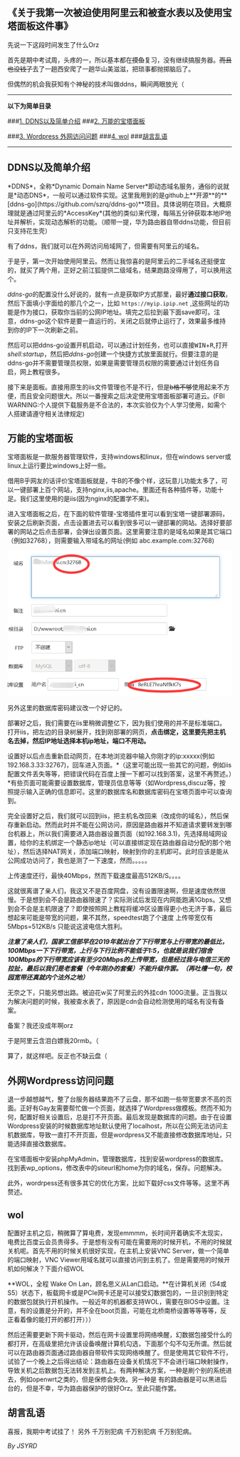 《关于我第一次被迫使用阿里云和被查水表以及使用宝塔面板这件事》
------


先说一下这段时间发生了什么Orz

首先是期中考试周，头疼的一，所以基本都在~~摸鱼~~复习，没有继续搞服务器。~~而且也没钱了~~去了一趟西安爬了一趟华山美滋滋，把琐事都抛掷脑后了。

但偶然的机会我获知有个神秘的技术叫做ddns，瞬间两眼放光（



-----



**以下为简单目录**

###[1. DDNS以及简单介绍](#1.1)
###[2. 万能的宝塔面板](#1.2)

###[3. Wordpress 外网访问问题](#1.3)
###[4. wol](#1.4)
###[胡言乱语](#1.5)

----



<h2 id='1.1'>DDNS以及简单介绍</h2>
*DDNS*，全称*Dynamic Domain Name Server*即动态域名服务，通俗的说就是*动态DNS*，一般可以通过软件实现。这里我用到的是github上**开源**的**[ddns-go](https://github.com/szrq/ddns-go)**项目。具体说明在项目。大概原理就是通过阿里云的*AccessKey*(其他的类似)来代理，每隔五分钟获取本地IP地址并解析，实现动态解析的功能。（顺带一提，华为路由器自带ddns功能，但目前只支持花生壳）

有了ddns，我们就可以在外网访问局域网了，但需要有阿里云的域名。

于是乎，第一次开始使用阿里云。然而让我惊喜的是阿里云的二手域名还挺便宜的，就买了两个用，正好之前江狐提供二级域名，结果跑路没得用了，可以换用这个。

*ddns-go*的配置没什么好说的，就有一点是获取IP方式那里，最好**通过接口获取**，然后下面填小字面给的那几个之一，比如 `https://myip.ipip.net` ,这些网址的功能是作为接口，获取你当前的公网IP地址。填完之后拉到最下面save即可。注意，ddns-go这个软件是要一直运行的，关闭之后就停止运行了，效果最多维持到你的IP下一次刷新之前。


然后可以把ddns-go设置开机启动，可以通过计划任务，也可以直接<kbd>WIN</kbd>+<kbd>R</kbd>,打开*shell:startup*，然后把*ddns-go*创建一个快捷方式放里面就行。但要注意的是ddns-go并不需要管理员权限，如果是需要管理员权限的需要通过计划任务自启，网上教程很多。



接下来是面板。直接用原生的iis文件管理也不是不行，但是~~b格不够~~使用起来不方便，而且安全问题很大。所以一番搜索之后决定使用宝塔面板部署可道云。(FBI WARNING:个人提供下载服务是不合法的，本次实验仅为个人学习使用，如需个人搭建请遵守相关法律规定)




<h2 id='1.2'>万能的宝塔面板</h2>

宝塔面板是一款服务器管理软件，支持windows和linux，但在windows server或linux上运行要比windows上好一些。

借用B乎网友的话评价宝塔面板就是，牛B的不像个样，这玩意儿功能太多了，可以一键部署上百个网站，支持nginx,iis,apache。里面还有各种插件等，功能十足。我们这里使用的是iis(因为nginx的配置学不来)。

进入宝塔面板之后，在下面的软件管理-宝塔插件里可以看到宝塔一键部署源码，安装之后刷新页面，点击设置进去可以看到很多可以一键部署的网站。选择好要部署的网站之后点击部署，会弹出设置页面。这里需要注意的是域名如果是其它端口（例如32768），则需要输入带域名的网址(例如 abc.example.com:32768)

![QQ截图20210521190540](../pics/QQ截图20210521190540.png)

另外这里的数据库密码建议改一个好记的。



部署好之后，我们需要在iis里稍微调整亿下，因为我们使用的并不是标准端口。
打开iis，把左边的目录树展开，找到刚部署的网页，**点击绑定，这里要先把主机名去掉，然后IP地址选择本机ip地址，端口不用动。**


设置好以后点击重新启动网页，在本地浏览器中输入你刚才的ip:xxxxx(例如192.168.3.33:32767)，回车进入页面。*（这里可能出现一些其它的问题，例如iis配置文件丢失等等，把错误代码在百度上搜一下都可以找到答案，这里不再赘述。）*有些页面可能需要设置数据库，管理员信息等等（如Wordpress,discuz等，按照提示输入正确的信息即可。这里的数据库名和数据库密码在宝塔页面中可以查询到。


完全设置好之后，我们就可以回到iis，把主机名改回来（改成你的域名），然后保存重新启动。然而此时并不能在公网访问，原因是路由器并不知道请求要转发到哪台机器上，所以我们需要进入路由器设置页面（如192.168.3.1)，先选择局域网设置，给你的主机绑定一个静态ip地址（可以直接绑定现在路由器自动分配的那个地址），然后选择NAT网关，添加端口映射，映射到你的主机即可。此时应该是能从公网成功访问了，我也是测了一下速度，然而。。。。。


上传速度还行，最快40Mbps，然而下载速度最高512KB/S。。。。

这就很离谱了亲人们，我这又不是百度网盘，没有设置限速啊，但是速度依然很慢。于是想到会不会是路由器限速了？实际测试后发现在内网能跑满1Gbps。又想到会不会是主机限速了？即使按照网上教程将缓冲区设置得更小也无济于事，最后想起来可能是带宽的问题，果不其然，speedtest跑了个速度    上传带宽仅有5Mbps=512KB/s    只能说这波电信大胜利。

***注意了亲人们，国家工信部早在2019年就出台了下行带宽与上行带宽的最低比，100Mbps一下下行带宽，上行与下行比例不能低于1:5，也就是说我们宿舍100Mbps的下行带宽应该有至少20Mbps的上传带宽，但是经过我与电信三天的拉扯，最后以我们是老套餐（今年刚办的套餐）不能升级作罢。（再吐槽一句，校园宽带还真就内个法外之地）***


无奈之下，只能另想出路。被迫花w买了阿里云的外挂cdn 100G流量。正当我以为解决问题的时候，我被查水表了，原因是cdn会自动检测使用的域名有没有备案。 

备案？我还没成年啊orz


于是阿里云含泪白嫖我20rmb。（



算了，就这样吧。反正也不缺云盘（


<h2 id='1.3'>外网Wordpress访问问题</h2>

退一步越想越气，整了台服务器结果跑不了云盘，那不如跑一些带宽要求不高的页面。正好有Gay友需要帮忙做一个页面，就选择了Wordpress做模板。然而不知为何，配置好相关设置后，总是打不开页面。最后发现是数据库的问题。由于在设置Wordpress安装的时候数据库地址默认使用了localhost，所以在公网无法访问主机数据库，导致一直打不开页面，但是wordpress又不能直接修改数据库地址，只能选择直接改数据库。 


在宝塔面板中安装phpMyAdmin，管理数据库，找到安装wordpress的数据库。找到表wp_options，修改表中的siteurl和home为你的域名，保存。问题解决。

此外，wordrpess还有很多其它的优化方案，比如下载好css文件等等。这里不再赘述。




<h2 id='1.4'>wol</h2>


配置好主机之后，稍微算了算电费，发现emmmm，长时间开着确实不太现实，电费比百度云会员贵得多。于是想有没有可能在需要用的时候开机，不用的时候就关机呢。首先不用的时候关机很好实现，在主机上安装VNC Server，做一个简单的端口映射，VNC Viewer用域名就可以直接访问到主机了。但是需要用的时候开机如何解决？下面介绍WOL

**WOL，全程 Wake On Lan，顾名思义从Lan口启动。**在计算机关闭（S4或S5）状态下，板载网卡或是PCIe网卡还是可以接受幻数据包的，一旦识别到特定的数据包就执行开机操作。一般近年的机器都支持WOL，需要在BIOS中设置。注意，有的设置是分开的，并不全在boot页面，可能在北桥南桥设置等等等等，反正看着像的能打开的都打开）））


然后还需要更新下网卡驱动，然后在网卡设置里将网络唤醒，幻数据包接受什么的都打开，在高级里把允许该设备唤醒计算机勾选，下面那个勾不勾无所谓。然后就可以在路由器页面通过路由器自带软件实现网络唤醒了。但是使用其它软件不行，试验了一个晚上之后得出结论：路由器在设备关机情况下不会进行端口映射操作，导致关机之后数据包无法转发到主机上。有两种解决方案，一种是刷个别的系统进去，例如openwrt之类的，但是保修会失效。另一种是  有的路由器是可以黑进后台的，但是不幸，华为路由器保护的很好Orz。至此只能作罢。





<h2 id='1.5'>胡言乱语</h2>

喜报，我期中考试挂了！
另外   千万别犯病  千万别犯病   千万别犯病。



*By JSYRD*
